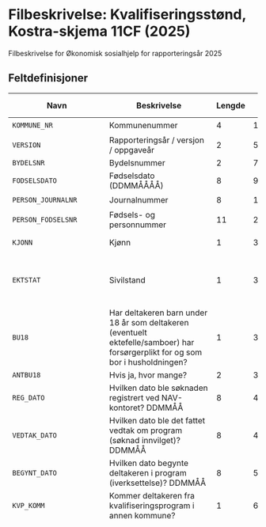# Filbeskrivelse: Kvalifiseringsstønd, Kostra-skjema 11CF (2025)

Filbeskrivelse for Økonomisk sosialhjelp for rapporteringsår 2025

## Feltdefinisjoner

| Navn | Beskrivelse | Lengde | Fra‑Til | Datatype | Obligatorisk | Dato-maske | Kodeliste |
|------|-------------|--------|---------|----------|--------------|------------|-----------|
| `KOMMUNE_NR` | Kommunenummer | 4 | 1‑4 | STRING_TYPE | ☑️ |  |  |
| `VERSION` | Rapporteringsår / versjon / oppgaveår | 2 | 5‑6 | STRING_TYPE | ☑️ |  |  |
| `BYDELSNR` | Bydelsnummer | 2 | 7‑8 | STRING_TYPE |  |  |  |
| `FODSELSDATO` | Fødselsdato (DDMMÅÅÅÅ) | 8 | 9‑16 | DATE_TYPE | ☑️ | ddMMyyyy |  |
| `PERSON_JOURNALNR` | Journalnummer | 8 | 17‑24 | STRING_TYPE | ☑️ |  |  |
| `PERSON_FODSELSNR` | Fødsels- og personnummer | 11 | 25‑35 | STRING_TYPE | ☑️ |  |  |
| `KJONN` | Kjønn | 1 | 36‑36 | STRING_TYPE | ☑️ |  | `1`: Mann<br/>`2`: Kvinne |
| `EKTSTAT` | Sivilstand | 1 | 37‑37 | STRING_TYPE | ☑️ |  | `1`: Ugift<br/>`2`: Gift<br/>`3`: Samboer<br/>`4`: Skilt/separert<br/>`5`: Enke/enkemann |
| `BU18` | Har deltakeren barn under 18 år som deltakeren (eventuelt ektefelle/samboer) har forsørgerplikt for og som bor i husholdningen? | 1 | 38‑38 | STRING_TYPE | ☑️ |  | `1`: Ja<br/>`2`: Nei |
| `ANTBU18` | Hvis ja, hvor mange? | 2 | 39‑40 | INTEGER_TYPE |  |  |  |
| `REG_DATO` | Hvilken dato ble søknaden registrert ved NAV-kontoret? DDMMÅÅ | 8 | 41‑48 | DATE_TYPE | ☑️ | ddMMyyyy |  |
| `VEDTAK_DATO` | Hvilken dato ble det fattet vedtak om program (søknad innvilget)? DDMMÅÅ | 8 | 49‑56 | DATE_TYPE | ☑️ | ddMMyyyy |  |
| `BEGYNT_DATO` | Hvilken dato begynte deltakeren i program (iverksettelse)? DDMMÅÅ | 8 | 57‑64 | DATE_TYPE | ☑️ | ddMMyyyy |  |
| `KVP_KOMM` | Kommer deltakeren fra kvalifiseringsprogram i annen kommune? | 1 | 65‑65 | STRING_TYPE |  |  | `1`: Ja<br/>`2`: Nei |
| `KOMMNR_KVP_KOMM` | Hvis ja, velg kommunenummer fra liste | 4 | 66‑69 | STRING_TYPE |  |  | `0301`: Oslo<br/>`1101`: Eigersund<br/>`1103`: Stavanger<br/>`1106`: Haugesund<br/>`1108`: Sandnes<br/>`1111`: Sokndal<br/>`1112`: Lund<br/>`1114`: Bjerkreim<br/>`1119`: Hå<br/>`1120`: Klepp<br/>`1121`: Time<br/>`1122`: Gjesdal<br/>`1124`: Sola<br/>`1127`: Randaberg<br/>`1130`: Strand<br/>`1133`: Hjelmeland<br/>`1134`: Suldal<br/>`1135`: Sauda<br/>`1144`: Kvitsøy<br/>`1145`: Bokn<br/>`1146`: Tysvær<br/>`1149`: Karmøy<br/>`1151`: Utsira<br/>`1160`: Vindafjord<br/>`1505`: Kristiansund<br/>`1506`: Molde<br/>`1508`: Ålesund<br/>`1511`: Vanylven<br/>`1514`: Sande<br/>`1515`: Herøy (Møre og Romsdal)<br/>`1516`: Ulstein<br/>`1517`: Hareid<br/>`1520`: Ørsta<br/>`1525`: Stranda<br/>`1528`: Sykkylven<br/>`1531`: Sula<br/>`1532`: Giske<br/>`1535`: Vestnes<br/>`1539`: Rauma<br/>`1547`: Aukra<br/>`1554`: Averøy<br/>`1557`: Gjemnes<br/>`1560`: Tingvoll<br/>`1563`: Sunndal<br/>`1566`: Surnadal<br/>`1573`: Smøla<br/>`1576`: Aure<br/>`1577`: Volda<br/>`1578`: Fjord<br/>`1579`: Hustadvika<br/>`1580`: Haram<br/>`1804`: Bodø<br/>`1806`: Narvik<br/>`1811`: Bindal<br/>`1812`: Sømna<br/>`1813`: Brønnøy<br/>`1815`: Vega<br/>`1816`: Vevelstad<br/>`1818`: Herøy (Nordland)<br/>`1820`: Alstahaug<br/>`1822`: Leirfjord<br/>`1824`: Vefsn<br/>`1825`: Grane<br/>`1826`: Aarborte - Hattfjelldal<br/>`1827`: Dønna<br/>`1828`: Nesna<br/>`1832`: Hemnes<br/>`1833`: Rana - Raane<br/>`1834`: Lurøy<br/>`1835`: Træna<br/>`1836`: Rødøy<br/>`1837`: Meløy<br/>`1838`: Gildeskål<br/>`1839`: Beiarn<br/>`1840`: Saltdal<br/>`1841`: Fauske - Fuossko<br/>`1845`: Sørfold - Fuolldá<br/>`1848`: Steigen<br/>`1851`: Lødingen<br/>`1853`: Evenes - Evenášši<br/>`1856`: Røst<br/>`1857`: Værøy<br/>`1859`: Flakstad<br/>`1860`: Vestvågøy<br/>`1865`: Vågan<br/>`1866`: Hadsel<br/>`1867`: Bø<br/>`1868`: Øksnes<br/>`1870`: Sortland - Suortá<br/>`1871`: Andøy<br/>`1874`: Moskenes<br/>`1875`: Hábmer - Hamarøy<br/>`3101`: Halden<br/>`3103`: Moss<br/>`3105`: Sarpsborg<br/>`3107`: Fredrikstad<br/>`3110`: Hvaler<br/>`3112`: Råde<br/>`3114`: Våler (Østfold)<br/>`3116`: Skiptvet<br/>`3118`: Indre Østfold<br/>`3120`: Rakkestad<br/>`3122`: Marker<br/>`3124`: Aremark<br/>`3201`: Bærum<br/>`3203`: Asker<br/>`3205`: Lillestrøm<br/>`3207`: Nordre Follo<br/>`3209`: Ullensaker<br/>`3212`: Nesodden<br/>`3214`: Frogn<br/>`3216`: Vestby<br/>`3218`: Ås<br/>`3220`: Enebakk<br/>`3222`: Lørenskog<br/>`3224`: Rælingen<br/>`3226`: Aurskog-Høland<br/>`3228`: Nes<br/>`3230`: Gjerdrum<br/>`3232`: Nittedal<br/>`3234`: Lunner<br/>`3236`: Jevnaker<br/>`3238`: Nannestad<br/>`3240`: Eidsvoll<br/>`3242`: Hurdal<br/>`3301`: Drammen<br/>`3303`: Kongsberg<br/>`3305`: Ringerike<br/>`3310`: Hole<br/>`3312`: Lier<br/>`3314`: Øvre Eiker<br/>`3316`: Modum<br/>`3318`: Krødsherad<br/>`3320`: Flå<br/>`3322`: Nesbyen<br/>`3324`: Gol<br/>`3326`: Hemsedal<br/>`3328`: Ål<br/>`3330`: Hol<br/>`3332`: Sigdal<br/>`3334`: Flesberg<br/>`3336`: Rollag<br/>`3338`: Nore og Uvdal<br/>`3401`: Kongsvinger<br/>`3403`: Hamar<br/>`3405`: Lillehammer<br/>`3407`: Gjøvik<br/>`3411`: Ringsaker<br/>`3412`: Løten<br/>`3413`: Stange<br/>`3414`: Nord-Odal<br/>`3415`: Sør-Odal<br/>`3416`: Eidskog<br/>`3417`: Grue<br/>`3418`: Åsnes<br/>`3419`: Våler (Innlandet)<br/>`3420`: Elverum<br/>`3421`: Trysil<br/>`3422`: Åmot<br/>`3423`: Stor-Elvdal<br/>`3424`: Rendalen<br/>`3425`: Engerdal<br/>`3426`: Tolga<br/>`3427`: Tynset<br/>`3428`: Alvdal<br/>`3429`: Folldal<br/>`3430`: Os<br/>`3431`: Dovre<br/>`3432`: Lesja<br/>`3433`: Skjåk<br/>`3434`: Lom<br/>`3435`: Vågå<br/>`3436`: Nord-Fron<br/>`3437`: Sel<br/>`3438`: Sør-Fron<br/>`3439`: Ringebu<br/>`3440`: Øyer<br/>`3441`: Gausdal<br/>`3442`: Østre Toten<br/>`3443`: Vestre Toten<br/>`3446`: Gran<br/>`3447`: Søndre Land<br/>`3448`: Nordre Land<br/>`3449`: Sør-Aurdal<br/>`3450`: Etnedal<br/>`3451`: Nord-Aurdal<br/>`3452`: Vestre Slidre<br/>`3453`: Øystre Slidre<br/>`3454`: Vang<br/>`3901`: Horten<br/>`3903`: Holmestrand<br/>`3905`: Tønsberg<br/>`3907`: Sandefjord<br/>`3909`: Larvik<br/>`3911`: Færder<br/>`4001`: Porsgrunn<br/>`4003`: Skien<br/>`4005`: Notodden<br/>`4010`: Siljan<br/>`4012`: Bamble<br/>`4014`: Kragerø<br/>`4016`: Drangedal<br/>`4018`: Nome<br/>`4020`: Midt-Telemark<br/>`4022`: Seljord<br/>`4024`: Hjartdal<br/>`4026`: Tinn<br/>`4028`: Kviteseid<br/>`4030`: Nissedal<br/>`4032`: Fyresdal<br/>`4034`: Tokke<br/>`4036`: Vinje<br/>`4201`: Risør<br/>`4202`: Grimstad<br/>`4203`: Arendal<br/>`4204`: Kristiansand<br/>`4205`: Lindesnes<br/>`4206`: Farsund<br/>`4207`: Flekkefjord<br/>`4211`: Gjerstad<br/>`4212`: Vegårshei<br/>`4213`: Tvedestrand<br/>`4214`: Froland<br/>`4215`: Lillesand<br/>`4216`: Birkenes<br/>`4217`: Åmli<br/>`4218`: Iveland<br/>`4219`: Evje og Hornnes<br/>`4220`: Bygland<br/>`4221`: Valle<br/>`4222`: Bykle<br/>`4223`: Vennesla<br/>`4224`: Åseral<br/>`4225`: Lyngdal<br/>`4226`: Hægebostad<br/>`4227`: Kvinesdal<br/>`4228`: Sirdal<br/>`4601`: Bergen<br/>`4602`: Kinn<br/>`4611`: Etne<br/>`4612`: Sveio<br/>`4613`: Bømlo<br/>`4614`: Stord<br/>`4615`: Fitjar<br/>`4616`: Tysnes<br/>`4617`: Kvinnherad<br/>`4618`: Ullensvang<br/>`4619`: Eidfjord<br/>`4620`: Ulvik<br/>`4621`: Voss<br/>`4622`: Kvam<br/>`4623`: Samnanger<br/>`4624`: Bjørnafjorden<br/>`4625`: Austevoll<br/>`4626`: Øygarden<br/>`4627`: Askøy<br/>`4628`: Vaksdal<br/>`4629`: Modalen<br/>`4630`: Osterøy<br/>`4631`: Alver<br/>`4632`: Austrheim<br/>`4633`: Fedje<br/>`4634`: Masfjorden<br/>`4635`: Gulen<br/>`4636`: Solund<br/>`4637`: Hyllestad<br/>`4638`: Høyanger<br/>`4639`: Vik<br/>`4640`: Sogndal<br/>`4641`: Aurland<br/>`4642`: Lærdal<br/>`4643`: Årdal<br/>`4644`: Luster<br/>`4645`: Askvoll<br/>`4646`: Fjaler<br/>`4647`: Sunnfjord<br/>`4648`: Bremanger<br/>`4649`: Stad<br/>`4650`: Gloppen<br/>`4651`: Stryn<br/>`5001`: Trondheim - Tråante<br/>`5006`: Steinkjer<br/>`5007`: Namsos - Nåavmesjenjaelmie<br/>`5014`: Frøya<br/>`5020`: Osen<br/>`5021`: Oppdal<br/>`5022`: Rennebu<br/>`5025`: Røros - Rosse<br/>`5026`: Holtålen<br/>`5027`: Midtre Gauldal<br/>`5028`: Melhus<br/>`5029`: Skaun<br/>`5031`: Malvik<br/>`5032`: Selbu<br/>`5033`: Tydal<br/>`5034`: Meråker<br/>`5035`: Stjørdal<br/>`5036`: Frosta<br/>`5037`: Levanger - Levangke<br/>`5038`: Verdal<br/>`5041`: Snåase - Snåsa<br/>`5042`: Lierne<br/>`5043`: Raarvihke - Røyrvik<br/>`5044`: Namsskogan<br/>`5045`: Grong<br/>`5046`: Høylandet<br/>`5047`: Overhalla<br/>`5049`: Flatanger<br/>`5052`: Leka<br/>`5053`: Inderøy<br/>`5054`: Indre Fosen<br/>`5055`: Heim<br/>`5056`: Hitra<br/>`5057`: Ørland<br/>`5058`: Åfjord<br/>`5059`: Orkland<br/>`5060`: Nærøysund<br/>`5061`: Rindal<br/>`5501`: Tromsø<br/>`5503`: Harstad - Hárstták<br/>`5510`: Kvæfjord<br/>`5512`: Dielddanuorri - Tjeldsund<br/>`5514`: Ibestad<br/>`5516`: Gratangen - Rivtták<br/>`5518`: Loabák - Lavangen<br/>`5520`: Bardu<br/>`5522`: Salangen<br/>`5524`: Målselv<br/>`5526`: Sørreisa<br/>`5528`: Dyrøy<br/>`5530`: Senja<br/>`5532`: Balsfjord<br/>`5534`: Karlsøy<br/>`5536`: Lyngen<br/>`5538`: Storfjord - Omasvuotna - Omasvuono<br/>`5540`: Gáivuotna - Kåfjord - Kaivuono<br/>`5542`: Skjervøy<br/>`5544`: Nordreisa - Ráisa - Raisi<br/>`5546`: Kvænangen<br/>`5601`: Alta<br/>`5603`: Hammerfest - Hámmerfeasta<br/>`5605`: Sør-Varanger<br/>`5607`: Vadsø<br/>`5610`: Kárášjohka - Karasjok<br/>`5612`: Guovdageaidnu - Kautokeino<br/>`5614`: Loppa<br/>`5616`: Hasvik<br/>`5618`: Måsøy<br/>`5620`: Nordkapp<br/>`5622`: Porsanger - Porsángu - Porsanki<br/>`5624`: Lebesby<br/>`5626`: Gamvik<br/>`5628`: Deatnu - Tana<br/>`5630`: Berlevåg<br/>`5632`: Båtsfjord<br/>`5634`: Vardø<br/>`5636`: Unjárga - Nesseby<br/>`9999`: Uoppgitt |
| `YTELSE_SOSHJELP` | Hadde deltakeren i løpet av de siste to månedene før registrert søknad ved NAV-kontoret en eller flere av følgende ytelser? Kan krysse av for flere svaralternativer) | 1 | 70‑70 | STRING_TYPE |  |  | `1`: Sosialhjelp |
| `YTELSE_TYPE_SOSHJ` | Hvis sosialhjelp | 1 | 71‑71 | STRING_TYPE |  |  | `2`: Sosialhjelp som viktigste kilde til livsopphold<br/>`3`: Supplerende sosialhjelp |
| `YTELSE_INTRO` | Andre ytelser | 1 | 72‑72 | STRING_TYPE |  |  | `4`: Introduksjonsstønad |
| `YTELSE_INDIVIDSTONAD` |  | 1 | 73‑73 | STRING_TYPE |  |  | `5`: Individstønad - stønad til livsopphold etter forskrift om arbeidsmarkedstiltak |
| `YTELSE_FOLKETRYGDL` |  | 1 | 74‑74 | STRING_TYPE |  |  | `6`: Livsoppholdsytelse etter folketrygdloven - jf veiledningen |
| `KVP_MED_ASTONAD` | Har deltakeren i 2024 i løpet av perioden med kvalifiseringsstønad også mottatt økonomisk sosialhjelp? Hvis ja, hvilke? (kan krysse av for flere svaralternativer) | 1 | 75‑75 | STRING_TYPE |  |  | `1`: Ja<br/>`2`: Nei |
| `KVP_MED_KOMMBOS` |  | 1 | 76‑76 | STRING_TYPE |  |  | `4`: Kommunal bostøtte |
| `KVP_MED_HUSBANKBOS` |  | 1 | 77‑77 | STRING_TYPE |  |  | `5`: Husbankens bostøtte |
| `KVP_MED_SOSHJ_ENGANG` |  | 1 | 78‑78 | STRING_TYPE |  |  | `9`: Mottok økonomisk sosialhjelp som engangsstønad |
| `KVP_MED_SOSHJ_PGM` |  | 1 | 79‑79 | STRING_TYPE |  |  | `8`: Mottok økonomisk sosialhjelp til dekking av særskilte utgifter knyttet til deltakelsen i programmet |
| `KVP_MED_SOSHJ_SUP` |  | 1 | 80‑80 | STRING_TYPE |  |  | `7`: Mottok økonomisk sosialhjelp som fast supplement til dekking av løpende livsholdsutgifter |
| `STMND_1` | For hvilke måneder i løpet av 2024 har deltakeren fått kvalifiseringsstønad? | 2 | 81‑82 | STRING_TYPE |  |  | `01`: Januar |
| `STMND_2` |  | 2 | 83‑84 | STRING_TYPE |  |  | `02`: Februar |
| `STMND_3` |  | 2 | 85‑86 | STRING_TYPE |  |  | `03`: Mars |
| `STMND_4` |  | 2 | 87‑88 | STRING_TYPE |  |  | `04`: April |
| `STMND_5` |  | 2 | 89‑90 | STRING_TYPE |  |  | `05`: Mai |
| `STMND_6` |  | 2 | 91‑92 | STRING_TYPE |  |  | `06`: Juni |
| `STMND_7` |  | 2 | 93‑94 | STRING_TYPE |  |  | `07`: Juli |
| `STMND_8` |  | 2 | 95‑96 | STRING_TYPE |  |  | `08`: August |
| `STMND_9` |  | 2 | 97‑98 | STRING_TYPE |  |  | `09`: September |
| `STMND_10` |  | 2 | 99‑100 | STRING_TYPE |  |  | `10`: Oktober |
| `STMND_11` |  | 2 | 101‑102 | STRING_TYPE |  |  | `11`: November |
| `STMND_12` |  | 2 | 103‑104 | STRING_TYPE |  |  | `12`: Desember |
| `KVP_STONAD` | Samlet utbetalt kvalifiseringsstønad i løpet av 2024 | 7 | 105‑111 | INTEGER_TYPE |  |  |  |
| `STATUS` | Hva er status for deltakelsen i kvalifiseringsprogrammet? | 1 | 112‑112 | STRING_TYPE | ☑️ |  | `1`: Fortsatt i program<br/>`2`: Permisjon/avtalt avbrudd fra program<br/>`3`: Fullført program eller avsluttet etter avtale<br/>`4`: Program er varig avbrutt på grunn av uteblivelse<br/>`5`: Program ble avbrutt på grunn av flytting til annen kommune<br/>`6`: Kun for Oslos bydeler: Flyttet til annen bydel før programperioden var over<br/>`7`: Deltakerens program er avsluttet etter avbrudd |
| `AVSL_DATO` | Hvilken dato avsluttet deltakeren programmet? (gjelder ikke for permisjoner) (DDMMÅÅ) | 8 | 113‑120 | DATE_TYPE |  | ddMMyyyy |  |
| `AVSL_ORDINAERTARB` | Ved fullført program eller program avsluttet etter avtale (gjelder ikke flytting) - hva var deltakerens situasjon umiddelbart etter avslutningen? (kan krysse av for flere svaralternativer) | 2 | 121‑122 | STRING_TYPE |  |  | `01`: Ordinært arbeid (heltid/deltid) |
| `AVSL_ARBLONNSTILS` |  | 2 | 123‑124 | STRING_TYPE |  |  | `11`: Ordinært arbeid (heltid/deltid) med midlertidig lønnstilskudd (jamfør tiltaksforskriften) |
| `AVSL_ARBMARK` |  | 2 | 125‑126 | STRING_TYPE |  |  | `03`: Andre arbeidsmarkedstiltak i statlig regi (jamfør tiltaksforskriften) |
| `AVSL_SKOLE` |  | 2 | 127‑128 | STRING_TYPE |  |  | `04`: Skole/utdanning |
| `AVSL_UFORE` |  | 2 | 129‑130 | STRING_TYPE |  |  | `13`: Uføretrygd |
| `AVSL_AAP` |  | 2 | 131‑132 | STRING_TYPE |  |  | `14`: Arbeidsavklaringspenger |
| `AVSL_OK_AVKLAR` |  | 2 | 133‑134 | STRING_TYPE |  |  | `15`: Økonomisk sosialhjelp i påvente av avklaring av uføretrygd/AAP |
| `AVSL_UTEN_OK_AVKLAR` |  | 2 | 135‑136 | STRING_TYPE |  |  | `16`: Økonomisk sosialhjelp uten slik avklaring |
| `AVSL_ANNET` |  | 2 | 137‑138 | STRING_TYPE |  |  | `10`: Annet |
| `AVSL_UKJENT` |  | 2 | 139‑140 | STRING_TYPE |  |  | `17`: Ukjent |
| `AVSL_VIKTIGSTE_INNTEKT` | Hva var deltakerens viktigste inntektskilde umiddelbart etter avslutningen? (Kun ett kryss) | 2 | 141‑142 | STRING_TYPE |  |  | `01`: Ordinært arbeid (heltid/deltid)<br/>`03`: Andre arbeidsmarkedstiltak i statlig regi (jamfør tiltaksforskriften) (tiltakspenger)<br/>`04`: Skole/utdanning (studiestønad)<br/>`10`: Annet<br/>`11`: Ordinært arbeid (heltid/deltid) med midlertidig eller varig lønnstilskudd (jamfør tiltaksforskriften)<br/>`13`: Uføretrygd<br/>`14`: Arbeidsavklaringspenger<br/>`15`: Økonomisk sosialhjelp i påvente av uføretrygd/AAP<br/>`16`: Økonomisk sosialhjelp uten slik avklaring<br/>`17`: Ukjent |
| `SAKSBEHANDLER` | Saksbehandlernummer | 10 | 143‑152 | STRING_TYPE |  |  |  |
